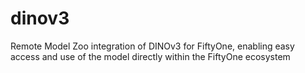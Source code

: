 # dinov3
Remote Model Zoo integration of DINOv3 for FiftyOne, enabling easy access and use of the model directly within the FiftyOne ecosystem
